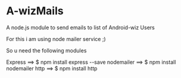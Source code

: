 A-wizMails
==========

A node.js module to send emails to list of Android-wiz Users 


For this i am using node mailer service ;)

So u need the following modules

Express ==> $ npm install express --save
nodemailer ==> $ npm install nodemailer
http ==> $ npm install http
